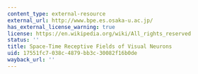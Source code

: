 ```yaml
---
content_type: external-resource
external_url: http://www.bpe.es.osaka-u.ac.jp/
has_external_license_warning: true
license: https://en.wikipedia.org/wiki/All_rights_reserved
status: ''
title: Space-Time Receptive Fields of Visual Neurons
uid: 17551fc7-038c-4879-bb3c-30082f16b0de
wayback_url: ''
---
```


